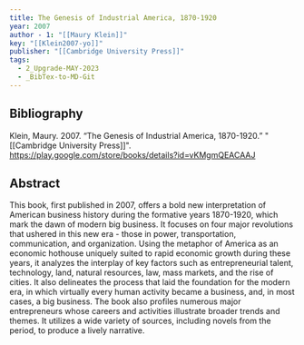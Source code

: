 ```yaml
---
title: The Genesis of Industrial America, 1870-1920
year: 2007
author - 1: "[[Maury Klein]]"
key: "[[Klein2007-yo]]"
publisher: "[[Cambridge University Press]]"
tags:
  - 2_Upgrade-MAY-2023
  - _BibTex-to-MD-Git
---
```


## Bibliography
Klein, Maury. 2007. “The Genesis of Industrial America, 1870-1920.” "[[Cambridge University Press]]". https://play.google.com/store/books/details?id=vKMgmQEACAAJ

## Abstract
This book, first published in 2007, offers a bold new interpretation of American business history during the formative years 1870-1920, which mark the dawn of modern big business. It focuses on four major revolutions that ushered in this new era -  those in power, transportation, communication, and organization. Using the metaphor of America as an economic hothouse uniquely suited to rapid economic growth during these years, it analyzes the interplay of key factors such as entrepreneurial talent, technology, land, natural resources, law, mass markets, and the rise of cities. It also delineates the process that laid the foundation for the modern era, in which virtually every human activity became a business, and, in most cases, a big business. The book also profiles numerous major entrepreneurs whose careers and activities illustrate broader trends and themes. It utilizes a wide variety of sources, including novels from the period, to produce a lively narrative.